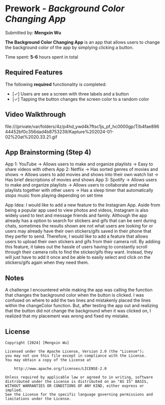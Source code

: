 # Prework - *Background Color Changing App*

Submitted by: **Mengxin Wu**

**The Background Color Changing App** is an app that allows users to change the background color of the app by simplying clicking a button. 

Time spent: **5-6** hours spent in total

## Required Features

The following **required** functionality is completed:

- [✓] Users are see a screen with three labels and a button
- [✓] Tapping the button changes the screen color to a random color
 
## Video Walkthrough

file:///private/var/folders/4z/p4hd_ywd4k7ftsc1js_pf_hc0000gp/T/b4fae89644452bf0c356dad4b8753239/Kapture%202024-01-02%20at%2020.33.21.gif

## App Brainstorming (Step 4)
App 1: YouTube
→ Allows users to make and organize playlists
→ Easy to share videos with others
App 2: Netflix
→ Has sorted genres of movies and shows
→ Allows users to add movies and shows into their own watch list
→ Has brief descriptions of movies and shows
App 3: Spotify
→ Allows users to make and organize playlists
→ Allows users to collaborate and make playlists together with other users
→ Has a sleep timer that automatically stops music from playing depending on set time

App Idea:
I would like to add a new feature to the Instagram App. Aside from being a popular app used to view photos and videos, Instagram is also widely used to text and message friends and family. Although the app already has a option to search for stickers and gifs that can be sent during chats, sometimes the results shown are not what users are looking for or users may already have their own stickers/gifs saved in their phone that they perfer to send. Therefore, I would like to add a feature that allows users to upload their own stickers and gifs from their camera roll. By addiing this feature, it takes out the hassle of users having to constantly scroll through their camera rolls to find the sticker/gifs they want. Instead, they will just have to add it once and be able to easily select and click on the stickers/gifs again when they need them.

## Notes

A challenge I encountered while making the app was calling the function that changes the background color when the button is clicked. I was confused on where to add the two lines and mistakenly placed the lines within the changeColor function. But, after testing the app out and realizing that the button did not change the background when it was clicked on, I realized that my placement was wrong and fixed my mistake.

## License

    Copyright [2024] [Mengxin Wu]

    Licensed under the Apache License, Version 2.0 (the "License");
    you may not use this file except in compliance with the License.
    You may obtain a copy of the License at

        http://www.apache.org/licenses/LICENSE-2.0

    Unless required by applicable law or agreed to in writing, software
    distributed under the License is distributed on an "AS IS" BASIS,
    WITHOUT WARRANTIES OR CONDITIONS OF ANY KIND, either express or implied.
    See the License for the specific language governing permissions and
    limitations under the License.
